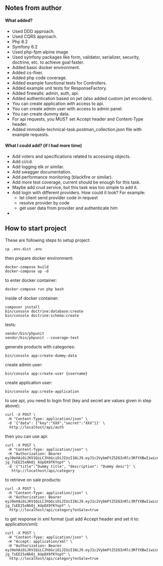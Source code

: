 ## Notes from author

#### What added?
- Used DDD approach.
- Used CQRS approach.
- Php 8.2
- Symfony 6.2
- Used php-fpm alpine image
- Used symfony packages like form, validator, serializer, security, doctrine, etc. to achieve goal faster.
- Added basic docker environment.
- Added cs-fixer.
- Added php code coverage.
- Added example functional tests for Controllers.
- Added example unit tests for ResponseFactory.
- Added firewalls: admin, auth, api.
- Added authentication based on jwt (also added custom jwt encoders).
- You can create application with access to api.
- You can create admin user with access to admin panel.
- You can create dummy data.
- For api requests, you MUST set Accept header and Content-Type header.
- Added immobile-technical-task.postman_collection.json file with example requests.

#### What I could add? (if I had more time)
- Add voters and specifications related to accessing objects.
- Add ci/cd.
- Add logging elk or similar.
- Add swagger documentation.
- Add performance monitoring (blackfire or similar).
- Add more test coverage, current should be enough for this task.
- Maybe add crud service, but this task was too simple to add it.
- Add login with different providers. How could it look? For example: 
  - let client send provider code in request
  - resolve provider by code
  - get user data from provider and authenticate him
- 
## How to start project

These are following steps to setup project:

```
cp .env.dist .env
```

then prepare docker environment:
```
docker-compose build
docker-compose up -d
```

to enter docker container:
```
docker-compose run php bash
```


inside of docker container:
```
composer install
bin/console doctrine:database:create
bin/console doctrine:schema:create
```

tests:
```
vendor/bin/phpunit
vendor/bin/phpunit --coverage-text
```

generate products with categories:
```
bin/console app:create-dummy-data
```

create admin user:
```
bin/console app:create-user {username}
```

create application user:
```
bin/console app:create-application
```

to use api, you need to login first (key and secret are values given in step above):
```
curl -X POST \ 
 -H "Content-Type: application/json" \
 -d '{"data": {"key":"XXX","secret":"XXX"}}' \
  http://localhost/api/auth
```

then you can use api:
```
curl -X POST \
 -H "Content-Type: application/json" \
 -H "Authorization: Bearer eyJ0eXAiOiJKV1QiLCJhbGciOiJIUzI1NiJ9.eyJ1c2VybmFtZSI6InRlc3RfYXBwIiwicm9sZXMiOlsiUk9MRV9BUFAiXSwiYXBwLWtleSI6InRlc3RfYXBwIiwiZXhwIjoxNjg3NDQzOTczfQ.EKYoVyVhbNQv6tn-jg_7sEE25xNkOj_kUpOX9fKYopY" \
 -d '{"title":"Dummy title", "description": "Dummy desc"}' \
   http://localhost/api/category
```

to retrieve on sale products:
```
curl -X POST \
 -H "Content-Type: application/json" \
 -H "Authorization: Bearer eyJ0eXAiOiJKV1QiLCJhbGciOiJIUzI1NiJ9.eyJ1c2VybmFtZSI6InRlc3RfYXBwIiwicm9sZXMiOlsiUk9MRV9BUFAiXSwiYXBwLWtleSI6InRlc3RfYXBwIiwiZXhwIjoxNjg3NDQzOTczfQ.EKYoVyVhbNQv6tn-jg_7sEE25xNkOj_kUpOX9fKYopY" \
  http://localhost/api/category?onSale=true
```

to get response in xml format (just add Accept header and set it to: application/xml):
```
curl -X POST \
 -H "Content-Type: application/json" \
 -H "Accept: application/xml" \
 -H "Authorization: Bearer eyJ0eXAiOiJKV1QiLCJhbGciOiJIUzI1NiJ9.eyJ1c2VybmFtZSI6InRlc3RfYXBwIiwicm9sZXMiOlsiUk9MRV9BUFAiXSwiYXBwLWtleSI6InRlc3RfYXBwIiwiZXhwIjoxNjg3NDQzOTczfQ.EKYoVyVhbNQv6tn-jg_7sEE25xNkOj_kUpOX9fKYopY" \
  http://localhost/api/category?onSale=true
```
